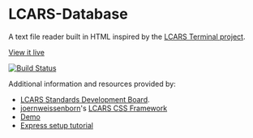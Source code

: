 # LCARS-Database
A text file reader built in HTML inspired by the [LCARS Terminal project](http://www.lcars-terminal.net/). 

[View it live](https://dealien.github.io/LCARS-Database/)

[![Build Status](https://travis-ci.org/dealien/LCARS-Database.svg?branch=master)](https://travis-ci.org/dealien/LCARS-Database)

Additional information and resources provided by: 
* [LCARS Standards Development Board](http://lcarsdeveloper.com/).
* [joernweissenborn](https://github.com/joernweissenborn)'s [LCARS CSS Framework](https://github.com/joernweissenborn/lcars)
 * [Demo](http://joernweissenborn.github.io/lcars/)
* [Express setup tutorial](https://blog.risingstack.com/your-first-node-js-http-server/)